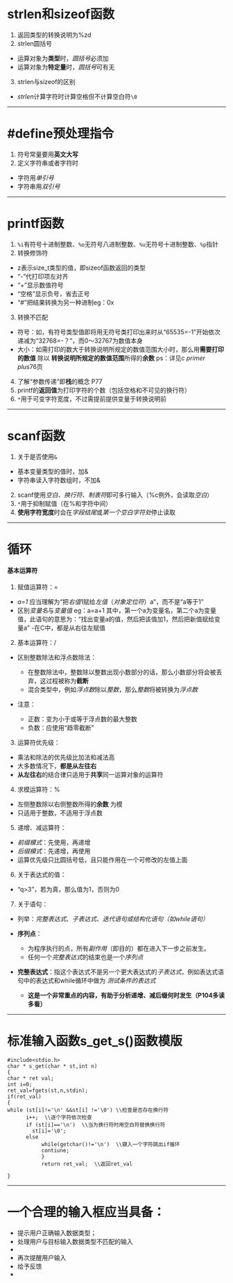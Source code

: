 #  strlen和sizeof函数
1. 返回类型的转换说明为%zd
2. strlen圆括号  


- 运算对象为**类型**时，*圆括号*必须加
- 运算对象为**特定量**时，*圆括号*可有无
3. strlen与sizeof的区别



* *strlen*计算字符时计算空格但不计算空白符`\0`
---
# #define预处理指令
1. 符号常量要用**英文大写**
2. 定义字符串或者字符时

- 字符用*单引号*
- 字符串用*双引号*
---
# printf函数
1. `%i`有符号十进制整数、`%o`无符号八进制整数、`%u`无符号十进制整数、`%p`指针
2. 转换修饰符


- z表示size_t类型的值，即sizeof函数返回的类型
- “-”代打印项左对齐
- “+”显示数值符号
- “空格”显示负号，省去正号
- “#”把结果转换为另一种进制eg：0x
3. 转换不匹配


- 符号：如，有符号类型值即将用无符号类打印出来时从“65535=-1”开始依次递减为“32768=-？”，而0～32767为数值本身
- 大小：如需打印的数大于转换说明所规定的数值范围大小时，那么用**需要打印的数值**    除以 **转换说明所规定的数值范围**所得的**余数**
ps：详见*c primer plus*76页

4. 了解“参数传递”即**栈**的概念 P77
5. printf的**返回值**为打印字符的个数（包括空格和不可见的换行符）
6. `*`用于可变字符宽度，不过需提前提供变量于转换说明前
---
# scanf函数
1. 关于是否使用`&`


- 基本变量类型的值时，加&
- 字符串读入字符数组时，不加&

2. scanf使用*空白、换行符、制表符*即可多行输入（%c例外，会读取*空白*）
3. `*`用于抑制赋值（在%和字符中间）
4. **使用字符宽度**时会在*字段结尾*或*第一个空白字符处*停止读取

---
#  循环
#### 基本运算符
1. 赋值运算符：=

- *a=1* 应当理解为“把*右值*1赋给*左值*（*对象定位符*）a”，而不是“a等于1”
- 区别*变量名*与*变量值*
eg：a=a+1
其中，第一个a为变量名，第二个a为变量值，此语句的意思为：“找出变量a的值，然后把该值加1，然后把新值赋给变量a”
-在C中，都是从右往左赋值

2.  基本运算符：/

- 区别整数除法和浮点数除法：
   * 在整数除法中，整数除以整数出现小数部分的话，那么小数部分将会被丢弃，这过程被称为**截断**
   * 混合类型中，例如*浮点数*除以*整数*，那么*整数*将被转换为*浮点数*

- 注意：
  * 正数：变为小于或等于浮点数的最大整数
  * 负数：应使用“趋零截断”

3. 运算符优先级：

- 乘法和除法的优先级比加法和减法高
- 大多数情况下，**都是从左往右**
- **从左往右**的结合律只适用于**共享**同一运算对象的运算符
4. 求模运算符：%

- 左侧整数除以右侧整数所得的**余数**
为模
- 只适用于整数，不适用于浮点数

5. 递增、减运算符：

- *前缀模式*：先使用，再递增
- *后缀模式*：先递增，再使用
- 运算优先级只比圆括号低，且只能作用在一个可修改的左值上面

6. 关于表达式的值：

- “q>3”，若为真，那么值为1，否则为0

7. 关于语句：

- 列举：*完整表达式*、*子表达式*、*迭代语句或结构化语句（如while语句）*
- **序列点**：
  * 为程序执行的点，所有*副作用*（即目的）都在进入下一步之前发生。
  * 任何一个*完整表达式*的结束也是一个*序列点* 
- **完整表达式**：指这个表达式不是另一个更大表达式的*子表达式*，例如表达式语句中的表达式和while循环中做为 *测试条件的表达式* 
  
  * **这是一个非常重点的内容，有助于分析递增、减后缀何时发生（P104多读多看）**

---
#  标准输入函数s_get_s()函数模版
```
#include<stdio.h>
char * s_get(char * st,int n)
{
char * ret val;
int i=0;
ret_val=fgets(st,n,stdin);
if(ret_val)
{
while (st[i]!='\n' &&st[i] !='\0') \\检查是否存在换行符
      i++;  \\逐个字符依次检查
      if (st[i]=='\n')  \\当为换行符时用空白符替换换行符
        st[i]='\0';
      else
           while(getchar()!='\n')  \\键入一个字符跳出if循环 
           contiune;
           }
           return ret_val;  \\返回ret_val
           
}

```
___
#  一个合理的输入框应当具备：
-  提示用户正确输入数据类型；
- 处理用户与目标输入数据类型不匹配的输入
-
- 再次提醒用户输入
- 给予反馈
- 

<!--stackedit_data:
eyJoaXN0b3J5IjpbMTM0NDYzNTQxOCw1MjU3NzUwNiwxNzI1MD
I5OTcwXX0=
-->